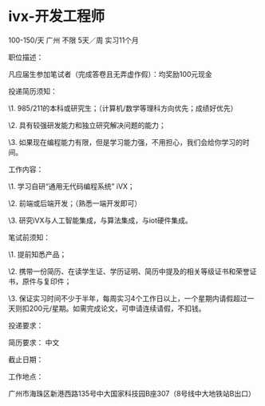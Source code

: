 # ivx-开发工程师

100-150/天 广州 不限 5天／周 实习11个月

职位描述：

凡应届生参加笔试者（完成答卷且无弄虚作假）：均奖励100元现金



投递简历须知：

\1. 985/211的本科或研究生；（计算机/数学等理科方向优先；成绩好优先）

\2. 具有较强研发能力和独立研究解决问题的能力；

\3. 如果现在编程能力有限，但是学习能力强，不用担心，我们会给你学习的时间。



工作内容：

\1. 学习自研“通用无代码编程系统” iVX；

\2. 前端或后端开发；（熟悉一端开发即可）

\3. 研究iVX与人工智能集成，与算法集成，与iot硬件集成。



笔试前须知：

\1. 提前知悉产品；

\2. 携带一份简历、在读学生证、学历证明、简历中提及的相关等级证书和荣誉证书，原件与复印件；

\3. 保证实习时间不少于半年，每周实习4个工作日以上，一个星期内请假超过一天则扣200元/星期。如需完成论文，可申请连续请假，不扣钱。

投递要求：

简历要求： 中文

截止日期：

工作地点：

广州市海珠区新港西路135号中大国家科技园B座307（8号线中大地铁站B出口）